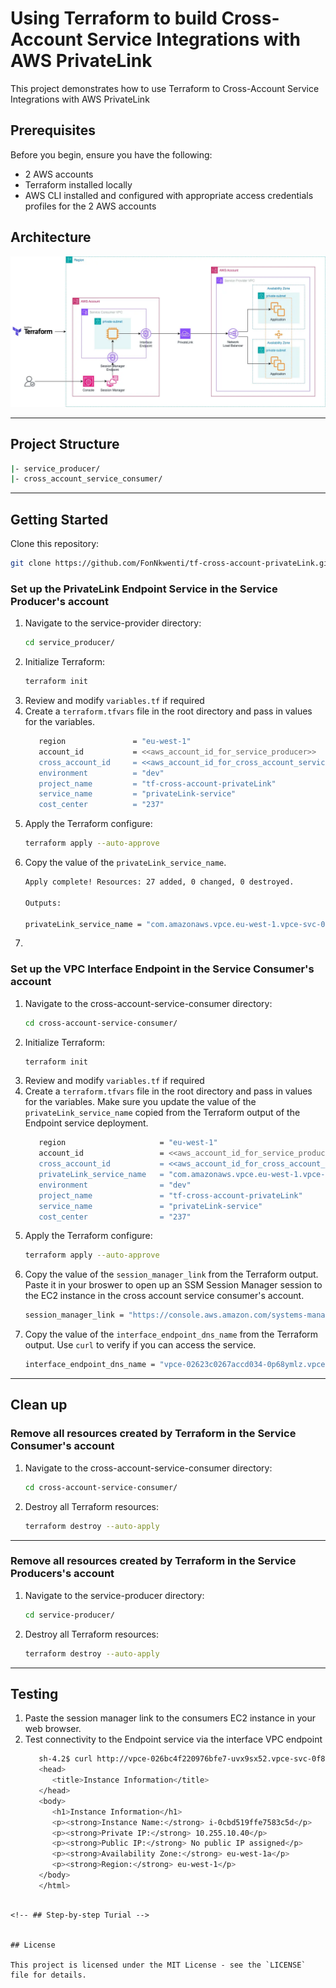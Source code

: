 # Using Terraform to build Cross-Account Service Integrations with AWS PrivateLink
This project demonstrates how to use Terraform to Cross-Account Service Integrations with AWS PrivateLink

## Prerequisites
Before you begin, ensure you have the following:

- 2 AWS accounts
- Terraform installed locally
- AWS CLI installed and configured with appropriate access credentials profiles for the 2 AWS accounts

## Architecture
![Diagram](cross-account-privatelink-cross-account.webp)

---

## Project Structure
```bash
|- service_producer/
|- cross_account_service_consumer/
```
---
## Getting Started

Clone this repository:

   ```bash
   git clone https://github.com/FonNkwenti/tf-cross-account-privateLink.git
   ```


### Set up the PrivateLink Endpoint Service in the Service Producer's account
1. Navigate to the service-provider directory:
   ```bash
   cd service_producer/
   ```
2. Initialize Terraform:
   ```bash
   terraform init
   ```
3. Review and modify `variables.tf` if required
4. Create a `terraform.tfvars` file in the root directory and pass in values for the variables.
   ```bash
      region               = "eu-west-1"
      account_id           = <<aws_account_id_for_service_producer>>
      cross_account_id     = <<aws_account_id_for_cross_account_service_consumer>>
      environment          = "dev"
      project_name         = "tf-cross-account-privateLink"
      service_name         = "privateLink-service"
      cost_center          = "237"
   ```
5. Apply the Terraform configure:
   ```bash
   terraform apply --auto-approve
   ```
6. Copy the value of the `privateLink_service_name`. 
   ```bash
   Apply complete! Resources: 27 added, 0 changed, 0 destroyed.

   Outputs:

   privateLink_service_name = "com.amazonaws.vpce.eu-west-1.vpce-svc-058a2bf106bf77968"

   ```
7.   


### Set up the VPC Interface Endpoint in the Service Consumer's account
1. Navigate to the cross-account-service-consumer directory:
   ```bash
   cd cross-account-service-consumer/
   ```
2. Initialize Terraform:
   ```bash
   terraform init
   ```
3. Review and modify `variables.tf` if required
4. Create a `terraform.tfvars` file in the root directory and pass in values for the variables. Make sure you update the value of the `privateLink_service_name` copied from the Terraform output of the Endpoint service deployment.
   ```bash
      region                     = "eu-west-1"
      account_id                 = <<aws_account_id_for_service_producer>>
      cross_account_id           = <<aws_account_id_for_cross_account_service_consumer>>
      privateLink_service_name   = "com.amazonaws.vpce.eu-west-1.vpce-svc-0aa398ea0d6f8741a"
      environment                = "dev"
      project_name               = "tf-cross-account-privateLink"
      service_name               = "privateLink-service"
      cost_center                = "237"
   ```
5. Apply the Terraform configure:
   ```bash
   terraform apply --auto-approve
   ```
6. Copy the value of the `session_manager_link` from the Terraform output. Paste it in your broswer to open up an SSM Session Manager session to the EC2 instance in the cross account service consumer's account. 
   ```bash
   session_manager_link = "https://console.aws.amazon.com/systems-manager/session-manager/i-079d5d8918970a57a"

   ```
7. Copy the value of the `interface_endpoint_dns_name` from the Terraform output. Use `curl` to verify if you can access the service.   
   ```bash
   interface_endpoint_dns_name = "vpce-02623c0267accd034-0p68ymlz.vpce-svc-058a2bf106bf77968.eu-west-1.vpce.amazonaws.com"

   ```




---

## Clean up

### Remove all resources created by Terraform in the Service Consumer's account
1. Navigate to the cross-account-service-consumer directory:
   ```bash
   cd cross-account-service-consumer/
   ```
2. Destroy all Terraform resources:
   ```bash
   terraform destroy --auto-apply
   ```
---
### Remove all resources created by Terraform in the Service Producers's account
1. Navigate to the service-producer directory:
   ```bash
   cd service-producer/
   ```
2. Destroy all Terraform resources:
   ```bash
   terraform destroy --auto-apply
   ```
---

## Testing
1. Paste the session manager link to the consumers EC2 instance in your web browser.
2. Test connectivity to the Endpoint service via the interface VPC endpoint
   ```bash
      sh-4.2$ curl http://vpce-026bc4f220976bfe7-uvx9sx52.vpce-svc-0f8de98ff3b50bd01.eu-west-1.vpce.amazonaws.com<html>
      <head>
         <title>Instance Information</title>
      </head>
      <body>
         <h1>Instance Information</h1>
         <p><strong>Instance Name:</strong> i-0cbd519ffe7583c5d</p>
         <p><strong>Private IP:</strong> 10.255.10.40</p>
         <p><strong>Public IP:</strong> No public IP assigned</p>
         <p><strong>Availability Zone:</strong> eu-west-1a</p>
         <p><strong>Region:</strong> eu-west-1</p>
      </body>
      </html>
```

<!-- ## Step-by-step Turial -->


## License

This project is licensed under the MIT License - see the `LICENSE` file for details.

